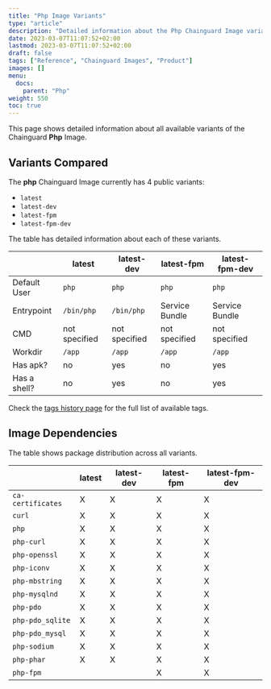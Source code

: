 ```yaml
---
title: "Php Image Variants"
type: "article"
description: "Detailed information about the Php Chainguard Image variants"
date: 2023-03-07T11:07:52+02:00
lastmod: 2023-03-07T11:07:52+02:00
draft: false
tags: ["Reference", "Chainguard Images", "Product"]
images: []
menu:
  docs:
    parent: "Php"
weight: 550
toc: true
---
```


This page shows detailed information about all available variants of the Chainguard **Php** Image.

## Variants Compared
The **php** Chainguard Image currently has 4 public variants: 

- `latest`
- `latest-dev`
- `latest-fpm`
- `latest-fpm-dev`

The table has detailed information about each of these variants.

|              | latest        | latest-dev    | latest-fpm     | latest-fpm-dev |
|--------------|---------------|---------------|----------------|----------------|
| Default User | `php`         | `php`         | `php`          | `php`          |
| Entrypoint   | `/bin/php`    | `/bin/php`    | Service Bundle | Service Bundle |
| CMD          | not specified | not specified | not specified  | not specified  |
| Workdir      | `/app`        | `/app`        | `/app`         | `/app`         |
| Has apk?     | no            | yes           | no             | yes            |
| Has a shell? | no            | yes           | no             | yes            |

Check the [tags history page](/chainguard/chainguard-images/reference/php/tags_history/) for the full list of available tags.
## Image Dependencies
The table shows package distribution across all variants.

|                   | latest | latest-dev | latest-fpm | latest-fpm-dev |
|-------------------|--------|------------|------------|----------------|
| `ca-certificates` | X      | X          | X          | X              |
| `curl`            | X      | X          | X          | X              |
| `php`             | X      | X          | X          | X              |
| `php-curl`        | X      | X          | X          | X              |
| `php-openssl`     | X      | X          | X          | X              |
| `php-iconv`       | X      | X          | X          | X              |
| `php-mbstring`    | X      | X          | X          | X              |
| `php-mysqlnd`     | X      | X          | X          | X              |
| `php-pdo`         | X      | X          | X          | X              |
| `php-pdo_sqlite`  | X      | X          | X          | X              |
| `php-pdo_mysql`   | X      | X          | X          | X              |
| `php-sodium`      | X      | X          | X          | X              |
| `php-phar`        | X      | X          | X          | X              |
| `php-fpm`         |        |            | X          | X              |
